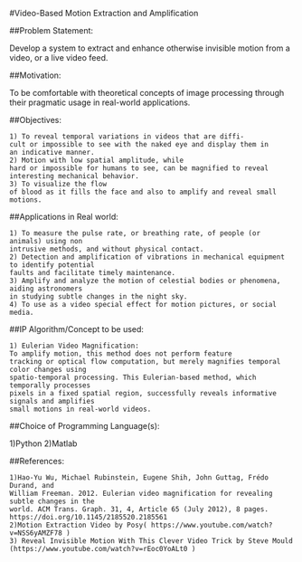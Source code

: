 #Video-Based Motion Extraction and Amplification


##Problem Statement:

Develop a system to extract and enhance otherwise invisible motion from a video, or a
live video feed.

##Motivation:

To be comfortable with theoretical concepts of image processing through their pragmatic
usage in real-world applications.

##Objectives:

    1) To reveal temporal variations in videos that are diffi-
    cult or impossible to see with the naked eye and display them in
    an indicative manner.
    2) Motion with low spatial amplitude, while
    hard or impossible for humans to see, can be magnified to reveal
    interesting mechanical behavior.
    3) To visualize the flow
    of blood as it fills the face and also to amplify and reveal small
    motions.
    
##Applications in Real world:

    1) To measure the pulse rate, or breathing rate, of people (or animals) using non
    intrusive methods, and without physical contact.
    2) Detection and amplification of vibrations in mechanical equipment to identify potential
    faults and facilitate timely maintenance.
    3) Amplify and analyze the motion of celestial bodies or phenomena, aiding astronomers
    in studying subtle changes in the night sky.
    4) To use as a video special effect for motion pictures, or social media.

##IP Algorithm/Concept to be used:

    1) Eulerian Video Magnification:
    To amplify motion, this method does not perform feature
    tracking or optical flow computation, but merely magnifies temporal color changes using
    spatio-temporal processing. This Eulerian-based method, which temporally processes
    pixels in a fixed spatial region, successfully reveals informative signals and amplifies
    small motions in real-world videos.
##Choice of Programming Language(s):

1)Python
2)Matlab

##References:

    1)Hao-Yu Wu, Michael Rubinstein, Eugene Shih, John Guttag, Frédo Durand, and
    William Freeman. 2012. Eulerian video magnification for revealing subtle changes in the
    world. ACM Trans. Graph. 31, 4, Article 65 (July 2012), 8 pages.
    https://doi.org/10.1145/2185520.2185561
    2)Motion Extraction Video by Posy( https://www.youtube.com/watch?v=NSS6yAMZF78 )
    3) Reveal Invisible Motion With This Clever Video Trick by Steve Mould
    (https://www.youtube.com/watch?v=rEoc0YoALt0 )
